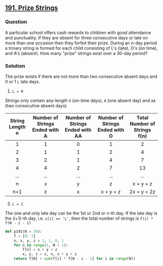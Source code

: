 ## **[191. Prize Strings](https://projecteuler.net/problem=191)**

### Question
A particular school offers cash rewards to children with good attendance and punctuality. If they are absent for three consecutive days or late on more than one occasion then they forfeit their prize.
During an n-day period a trinary string is formed for each child consisting of L's (late), O's (on time), and A's (absent).
How many "prize" strings exist over a 30-day period?

### Solution
The prize exists if there are not more than two consecutive absent days and 0 or 1 `L` late days.

1. `L = 0`

Strings only contain any-length `O` (on-time days), `A` (one absent day) and `AA` (two consecutive absent days)

| String Length n | Number of Strings Ended with A | Number of Strings Ended with AA | Number of Strings Ended with O | Total Number of Strings f(n) |
|:---------------:|:------------------------------:|:-------------------------------:|:------------------------------:|:----------------------------:|
|        1        |                1               |                0                |                1               |               2              |
|        2        |                1               |                1                |                2               |               4              |
|        3        |                2               |                1                |                4               |               7              |
|        4        |                4               |                2                |                7               |              13              |
|       ...       |               ...              |               ...               |               ...              |              ...             |
|        n        |                x               |                y                |                z               |           x + y + z          |
|       n+1       |                z               |                x                |            x + y + z           |          2x + y + 2z         |


2. `L = 1`

The one and only late day can be the 1st or 2nd or n-th day. If the late day is the (i+1)-th day, i.e. `s[i] == 'L'`, then the total number of strings is `f(i) * f(N - i - 1)` 

```python
def p191(N = 30):
    f = {0: 1}
    n, x, y, z = 1, 1, 0, 1
    for n in range(1, N + 1):
        f[n] = x + y + z
        x, y, z = z, x, x + y + z
    return f[N] + sum(f[i] * f[N - i - 1] for i in range(N))
```

